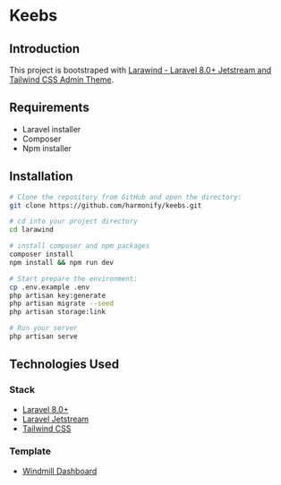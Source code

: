 # Keebs

## Introduction

This project is bootstraped with [Larawind - Laravel 8.0+ Jetstream and Tailwind CSS Admin Theme](https://github.com/miten5/larawind).

## Requirements

- Laravel installer
- Composer
- Npm installer

## Installation

```bash
# Clone the repository from GitHub and open the directory:
git clone https://github.com/harmonify/keebs.git

# cd into your project directory
cd larawind

# install composer and npm packages
composer install
npm install && npm run dev

# Start prepare the environment:
cp .env.example .env
php artisan key:generate
php artisan migrate --seed
php artisan storage:link

# Run your server
php artisan serve
```

## Technologies Used

### Stack

- [Laravel 8.0+](https://laravel.com/docs/8.x)
- [Laravel Jetstream](https://jetstream.laravel.com/1.x/introduction.html)
- [Tailwind CSS](https://tailwindcss.com/)

### Template

- [Windmill Dashboard](https://windmill-dashboard.vercel.app/)
